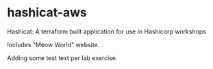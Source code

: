 # hashicat-aws
Hashicat: A terraform built application for use in Hashicorp workshops

Includes "Meow World" website.

Adding some test text per lab exercise.